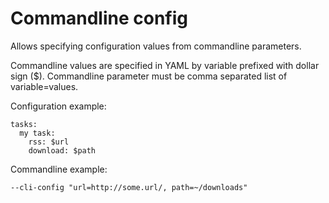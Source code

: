 # Commandline config

Allows specifying configuration values from commandline parameters.

Commandline values are specified in YAML by variable prefixed with dollar sign ($).
Commandline parameter must be comma separated list of variable=values.

Configuration example:


    tasks:
      my task:
        rss: $url
        download: $path


Commandline example:


    --cli-config "url=http://some.url/, path=~/downloads"

